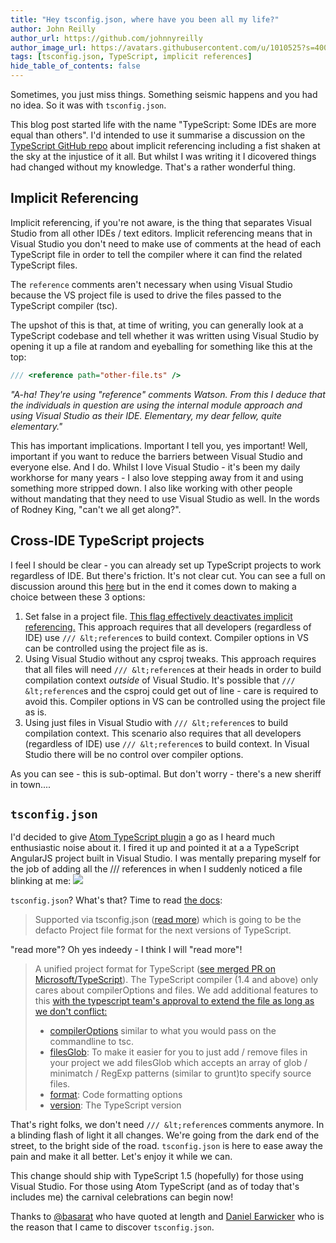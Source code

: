 ```yaml
---
title: "Hey tsconfig.json, where have you been all my life?"
author: John Reilly
author_url: https://github.com/johnnyreilly
author_image_url: https://avatars.githubusercontent.com/u/1010525?s=400&u=294033082cfecf8ad1645b4290e362583b33094a&v=4
tags: [tsconfig.json, TypeScript, implicit references]
hide_table_of_contents: false
---
```

Sometimes, you just miss things. Something seismic happens and you had no idea. So it was with `tsconfig.json`.

 This blog post started life with the name "TypeScript: Some IDEs are more equal than others". I'd intended to use it summarise a discussion on the [TypeScript GitHub repo](<https://github.com/Microsoft/TypeScript/issues/1066>) about implicit referencing including a fist shaken at the sky at the injustice of it all. But whilst I was writing it I dicovered things had changed without my knowledge. That's a rather wonderful thing.

## Implicit Referencing

Implicit referencing, if you're not aware, is the thing that separates Visual Studio from all other IDEs / text editors. Implicit referencing means that in Visual Studio you don't need to make use of comments at the head of each TypeScript file in order to tell the compiler where it can find the related TypeScript files.

The `reference` comments aren't necessary when using Visual Studio because the VS project file is used to drive the files passed to the TypeScript compiler (tsc).

The upshot of this is that, at time of writing, you can generally look at a TypeScript codebase and tell whether it was written using Visual Studio by opening it up a file at random and eyeballing for something like this at the top:

```ts
/// <reference path="other-file.ts" />
```

*"A-ha! They're using "reference" comments Watson. From this I deduce that the individuals in question are using the internal module approach and using Visual Studio as their IDE. Elementary, my dear fellow, quite elementary."*

This has important implications. Important I tell you, yes important! Well, important if you want to reduce the barriers between Visual Studio and everyone else. And I do. Whilst I love Visual Studio - it's been my daily workhorse for many years - I also love stepping away from it and using something more stripped down. I also like working with other people without mandating that they need to use Visual Studio as well. In the words of Rodney King, "can't we all get along?".

## Cross-IDE TypeScript projects

I feel I should be clear - you can already set up TypeScript projects to work regardless of IDE. But there's friction. It's not clear cut. You can see a full on discussion around this [here](<https://github.com/Microsoft/TypeScript/issues/1066>) but in the end it comes down to making a choice between these 3 options:

1. Set <TypeScriptEnabled>false</TypeScriptEnabled> in a project file. [This flag effectively deactivates implicit referencing.](<https://github.com/Microsoft/TypeScript/issues/1066#issuecomment-63727612>) This approach requires that all developers (regardless of IDE) use `/// &lt;reference`s to build context. Compiler options in VS can be controlled using the project file as is.
2. Using Visual Studio without any csproj tweaks. This approach requires that all files will need `/// &lt;reference`s at their heads in order to build compilation context *outside* of Visual Studio. It's possible that `/// &lt;reference`s and the csproj could get out of line - care is required to avoid this. Compiler options in VS can be controlled using the project file as is.
3. Using just files in Visual Studio with `/// &lt;reference`s to build compilation context. This scenario also requires that all developers (regardless of IDE) use `/// &lt;reference`s to build context. In Visual Studio there will be no control over compiler options.

<!-- -->

As you can see - this is sub-optimal. But don't worry - there's a new sheriff in town....

## `tsconfig.json`

I'd decided to give [Atom TypeScript plugin](<https://github.com/TypeStrong/atom-typescript>) a go as I heard much enthusiastic noise about it. I fired it up and pointed it at a a TypeScript AngularJS project built in Visual Studio. I was mentally preparing myself for the job of adding all the /// references in when I suddenly noticed a file blinking at me: ![](http://3.bp.blogspot.com/-cK80o3-ysP0/VPCV9fxtwXI/AAAAAAAAAzA/HC8uY9wjB7s/s640/Screenshot%2B2015-02-27%2B16.05.29.png)



`tsconfig.json`? What's that? Time to read [the docs](<https://github.com/TypeStrong/atom-typescript#project-support>):

> Supported via tsconfig.json ([read more](<https://github.com/TypeStrong/atom-typescript/blob/master/docs/tsconfig.md>)) which is going to be the defacto Project file format for the next versions of TypeScript.

"read more"? Oh yes indeedy - I think I will "read more"!

> A unified project format for TypeScript ([see merged PR on Microsoft/TypeScript](<https://github.com/Microsoft/TypeScript/pull/1692>)). The TypeScript compiler (1.4 and above) only cares about compilerOptions and files. We add additional features to this [with the typescript team's approval to extend the file as long as we don't conflict:](<https://github.com/Microsoft/TypeScript/issues/1955>)
> 
> - [compilerOptions](<https://github.com/TypeStrong/atom-typescript/blob/e2fa67c4715189b71430f766ed9a92d9fb3255f9/lib/main/tsconfig/tsconfig.ts#L8-L35>) similar to what you would pass on the commandline to tsc. 
> - [filesGlob](<https://github.com/TypeStrong/atom-typescript/blob/master/docs/tsconfig.md#filesglob>): To make it easier for you to just add / remove files in your project we add filesGlob which accepts an array of glob / minimatch / RegExp patterns (similar to grunt)to specify source files.
> - [format](<https://github.com/TypeStrong/atom-typescript/blob/master/docs/tsconfig.md#format>): Code formatting options
> - [version](<https://github.com/TypeStrong/atom-typescript/blob/master/docs/tsconfig.md#version>): The TypeScript version
> 
> <!-- -->

That's right folks, we don't need `/// &lt;reference`s comments anymore. In a blinding flash of light it all changes. We're going from the dark end of the street, to the bright side of the road. `tsconfig.json` is here to ease away the pain and make it all better. Let's enjoy it while we can.

This change should ship with TypeScript 1.5 (hopefully) for those using Visual Studio. For those using Atom TypeScript (and as of today that's includes me) the carnival celebrations can begin now!

Thanks to [@basarat](<https://github.com/basarat>) who have quoted at length and [Daniel Earwicker](<https://smellegantcode.wordpress.com/>) who is the reason that I came to discover `tsconfig.json`.


